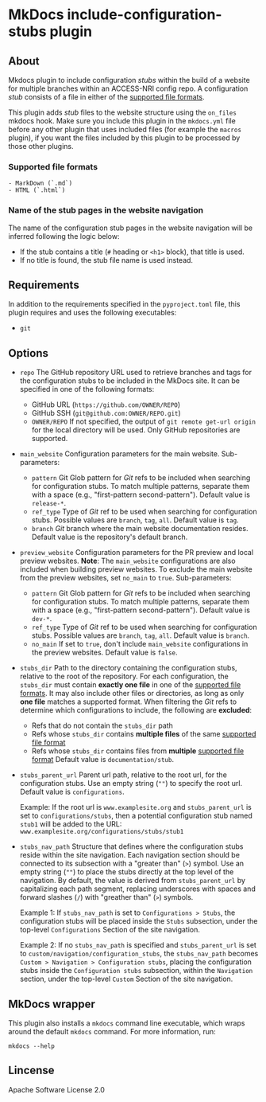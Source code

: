 # MkDocs include-configuration-stubs plugin

## About
Mkdocs plugin to include configuration _stubs_ within the build of a website for multiple branches within an ACCESS-NRI config repo.
A configuration _stub_ consists of a file in either of the [supported file formats](#supported_file_formats).

This plugin adds _stub_ files to the website structure using the `on_files` mkdocs hook.
Make sure you include this plugin in the `mkdocs.yml` file before any other plugin that uses included files (for example the `macros` plugin), if you want the
files included by this plugin to be processed by those other plugins.

### Supported file formats
    - MarkDown (`.md`)
    - HTML (`.html`)

### Name of the stub pages in the website navigation
The name of the configuration stub pages in the website navigation will be inferred following the logic below:
- If the stub contains a title (`#` heading or `<h1>` block), that title is used.
- If no title is found, the stub file name is used instead.

## Requirements
In addition to the requirements specified in the `pyproject.toml` file, this plugin requires and uses the following executables:
- `git`

## Options
- `repo`
    The GitHub repository URL used to retrieve branches and tags for the configuration stubs to be included in the MkDocs site.
    It can be specified in one of the following formats:
    - GitHub URL (`https://github.com/OWNER/REPO`) 
    - GitHub SSH (`git@github.com:OWNER/REPO.git`)
    - `OWNER/REPO`
    If not specified, the output of `git remote get-url origin` for the local directory will be used.
    Only GitHub repositories are supported.
- `main_website`
    Configuration parameters for the main website.
    Sub-parameters:
    - `pattern`
        Git Glob pattern for _Git_ refs to be included when searching for configuration stubs.
        To match multiple patterns, separate them with a space (e.g., "first-pattern second-pattern").
        Default value is `release-*`.
    - `ref_type`
        Type of _Git_ ref to be used when searching for configuration stubs.
        Possible values are `branch`, `tag`, `all`.
        Default value is `tag`.
    - `branch`
        _Git_ branch where the main website documentation resides.
        Default value is the repository's default branch.
- `preview_website`
    Configuration parameters for the PR preview and local preview websites.
    **Note**: The `main_website` configurations are also included when building preview websites. To exclude the main website from the preview websites, set `no_main` to `true`.
    Sub-parameters:
    - `pattern`
        Git Glob pattern for _Git_ refs to be included when searching for configuration stubs.
        To match multiple patterns, separate them with a space (e.g., "first-pattern second-pattern").
        Default value is `dev-*`.
    - `ref_type`
        Type of _Git_ ref to be used when searching for configuration stubs.
        Possible values are `branch`, `tag`, `all`.
        Default value is `branch`.
    - `no_main`
        If set to `true`, don't include `main_website` configurations in the preview websites.
        Default value is `false`.
- `stubs_dir`
    Path to the directory containing the configuration stubs, relative to the root of the repository.
    For each configuration, the `stubs_dir` must contain  **exactly one file** in one of the [supported file formats](#supported_file_formats). It may also include other files or directories, as long as only **one file** matches a supported format.
    When filtering the _Git_ refs to determine which configurations to include, the following are **excluded**:
    - Refs that do not contain the `stubs_dir` path
    - Refs whose `stubs_dir` contains **multiple files** of the same [supported file format](#supported_file_formats)
    - Refs whose `stubs_dir` contains files from **multiple** [supported file format](#supported_file_formats)
    Default value is `documentation/stub`.
- `stubs_parent_url`
    Parent url path, relative to the root url, for the configuration stubs.
    Use an empty string (`""`) to specify the root url.
    Default value is `configurations`.
    
    Example: 
    If the root url is `www.examplesite.org` and `stubs_parent_url` is set to `configurations/stubs`, then a potential configuration stub named `stub1` will be added to the URL: `www.examplesite.org/configurations/stubs/stub1`
- `stubs_nav_path`
    Structure that defines where the configuration stubs reside within the site navigation.
    Each navigation section should be connected to its subsection with a "greater than" (`>`) symbol.
    Use an empty string (`""`) to place the stubs directly at the top level of the navigation.
    By default, the value is derived from `stubs_parent_url` by capitalizing each path segment, replacing underscores with spaces and forward slashes (`/`) with "greather than" (`>`) symbols.

    Example 1:
    If `stubs_nav_path` is set to `Configurations > Stubs`, the configuration stubs will be placed inside the `Stubs` subsection, under the top-level `Configurations` Section of the site navigation.

    Example 2:
    If no `stubs_nav_path` is specified and `stubs_parent_url` is set to `custom/navigation/configuration_stubs`, the `stubs_nav_path` becomes `Custom > Navigation > Configuration stubs`, placing the configuration stubs inside the `Configuration stubs` subsection, within the `Navigation` section, under the top-level `Custom` Section of the site navigation.

## MkDocs wrapper
This plugin also installs a `mkdocs` command line executable, which wraps around the default `mkdocs` command.
For more information, run:
```
mkdocs --help
```

## Lincense
Apache Software License 2.0